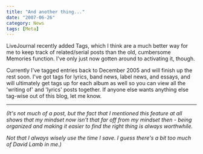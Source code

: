 ```yaml
---
title: "And another thing..."
date: "2007-06-26"
category: News
tags: [Meta]
---
```


LiveJournal recently added Tags, which I think are a much better way for me to keep track of related/serial posts than the old, cumbersome Memories function. I've only just now gotten around to activating it, though.

Currently I've tagged entries back to December 2005 and will finish up the rest soon. I've got tags for lyrics, band news, label news, and essays, and will ultimately get tags up for each album as well so you can view all the 'writing of' and 'lyrics' posts together. If anyone else wants anything else tag-wise out of this blog, let me know.

***

*(It's not much of a post, but the fact that I mentioned this feature at all shows that my mindset now isn't that far off from my mindset then - being organized and making it easier to find the right thing is always worthwhile.*

*Not that I always wisely use the time I save. I guess there's a bit too much of David Lamb in me.)*
